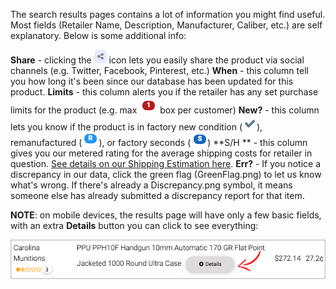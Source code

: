 <!-- TITLE: Search Results -->
<!-- SUBTITLE: How to read the search results at AmmoSeek.com -->

The search results pages contains a lot of information you might find useful. Most fields (Retailer Name, Description, Manufacturer, Caliber, etc.) are self explanatory. Below is some additional info:

**Share** - clicking the ![Share](/uploads/share.png "Share") icon lets you easily share the product via social channels (e.g. Twitter, Facebook, Pinterest, etc.)
**When** - this column tell you how long it's been since our database has been updated for this product.
**Limits** - this column alerts you if the retailer has any set purchase limits for the product (e.g. max ![Limit 1](/uploads/limit-1.png "Limit 1") box per customer)
**New?** - this column lets you know if the product is in factory new condition (![New](/uploads/new.png "New")), remanufactured (![Remanufactured](/uploads/remanufactured.png "Remanufactured")), or factory seconds (![Factoryseconds](/uploads/factoryseconds.png "Factoryseconds"))
**S/H ** - this column gives you our metered rating for the average shipping costs for retailer in question. [See details on our Shipping Estimation here](https://a.ammoseek.com/shipping_estimation/).
**Err?** - If you notice a discrepancy in our data, click the green flag (GreenFlag.png) to let us know what's wrong. If there's already a Discrepancy.png symbol, it means someone else has already submitted a discrepancy report for that item.

**NOTE**: on mobile devices, the results page will have only a few basic fields, with an extra **Details** button you can click to see everything:

![Mobileresultsdetailsbutton](/uploads/mobileresultsdetailsbutton.png "Mobileresultsdetailsbutton")